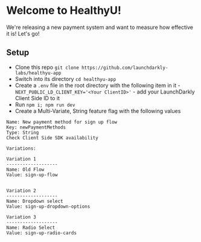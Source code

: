 # Welcome to HealthyU! 

We're releasing a new payment system and want to measure how effective it is! Let's go! 

## Setup

* Clone this repo `git clone https://github.com/launchdarkly-labs/healthyu-app`
* Switch into its directory `cd healthyu-app`
* Create a `.env` file in the root directory with the following item in it - `NEXT_PUBLIC_LD_CLIENT_KEY='<Your ClientID>'` - add your LaunchDarkly Client Side ID to it 
* Run `npm i; npm run dev`
* Create a Multi-Variate, String feature flag with the following values 

```
Name: New payment method for sign up flow
Key: newPaymentMethods
Type: String
Check Client Side SDK availability

Variations: 

Variation 1
-------------------
Name: Old Flow
Value: sign-up-flow


Variation 2
-------------------
Name: Dropdown select
Value: sign-up-dropdown-options

Variation 3
-------------------
Name: Radio Select
Value: sign-up-radio-cards
```